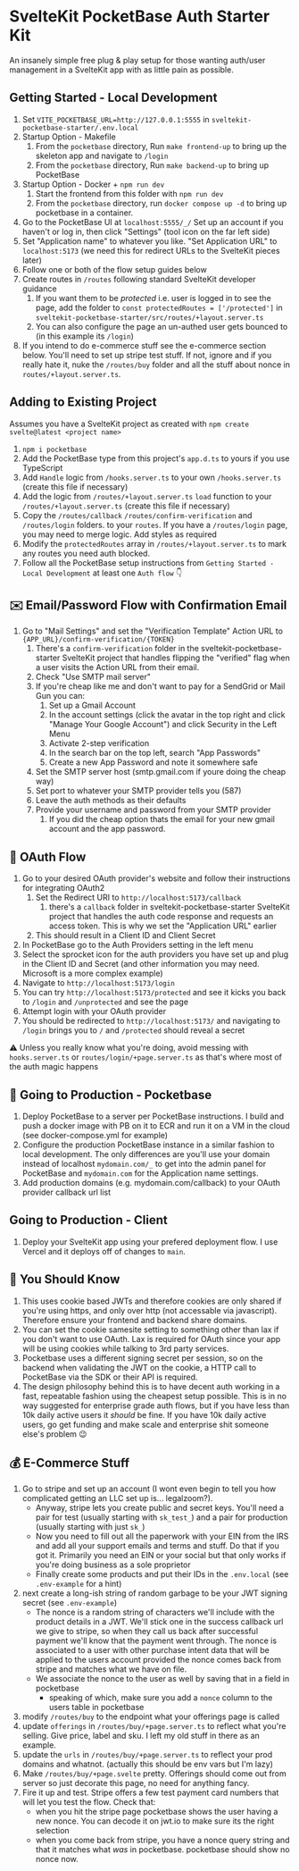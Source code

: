 # SvelteKit PocketBase Auth Starter Kit

An insanely simple free plug & play setup for those wanting auth/user management in a SvelteKit app with as little pain as possible.

## Getting Started - Local Development

1. Set `VITE_POCKETBASE_URL=http://127.0.0.1:5555` in `sveltekit-pocketbase-starter/.env.local`
2. Startup Option - Makefile
   1. From the `pocketbase` directory, Run `make frontend-up` to bring up the skeleton app and navigate to `/login`
   2. From the `pocketbase` directory, Run `make backend-up` to bring up PocketBase
3. Startup Option - Docker + `npm run dev`
   1. Start the frontend from this folder with `npm run dev`
   2. From the `pocketbase` directory, run `docker compose up -d` to bring up pocketbase in a container.
4. Go to the PocketBase UI at `localhost:5555/_/` Set up an account if you haven't or log in, then click "Settings" (tool icon on the far left side)
5. Set "Application name" to whatever you like. "Set Application URL" to `localhost:5173` (we need this for redirect URLs to the SvelteKit pieces later)
6. Follow one or both of the flow setup guides below
7. Create routes in `/routes` following standard SvelteKit developer guidance
   1. If you want them to be _protected_ i.e. user is logged in to see the page, add the folder to `const protectedRoutes = ['/protected']` in `sveltekit-pocketbase-starter/src/routes/+layout.server.ts`
   2. You can also configure the page an un-authed user gets bounced to (in this example its `/login`)
8. If you intend to do e-commerce stuff see the e-commerce section below. You'll need to set up stripe test stuff. If not, ignore and if you really hate it, nuke the `/routes/buy` folder and all the stuff about nonce in `routes/+layout.server.ts`.

## Adding to Existing Project

Assumes you have a SvelteKit project as created with `npm create svelte@latest <project name>`

1. `npm i pocketbase`
2. Add the PocketBase type from this project's `app.d.ts` to yours if you use TypeScript
3. Add `Handle` logic from `/hooks.server.ts` to your own `/hooks.server.ts` (create this file if necessary)
4. Add the logic from `/routes/+layout.server.ts` `load` function to your `/routes/+layout.server.ts` (create this file if necessary)
5. Copy the `/routes/callback` `/routes/confirm-verification` and `/routes/login` folders. to your `routes`. If you have a `/routes/login` page, you may need to merge logic. Add styles as required
6. Modify the `protectedRoutes` array in `/routes/+layout.server.ts` to mark any routes you need auth blocked.
7. Follow all the PocketBase setup instructions from `Getting Started - Local Development` at least one `Auth flow` 👇

## ✉️ Email/Password Flow with Confirmation Email

1.  Go to "Mail Settings" and set the "Verification Template" Action URL to `{APP_URL}/confirm-verification/{TOKEN}`
    1. There's a `confirm-verification` folder in the sveltekit-pocketbase-starter SvelteKit project that handles flipping the "verified" flag when a user visits the Action URL from their email.
    2. Check "Use SMTP mail server"
    3. If you're cheap like me and don't want to pay for a SendGrid or Mail Gun you can:
       1. Set up a Gmail Account
       2. In the account settings (click the avatar in the top right and click "Manage Your Google Account") and click Security in the Left Menu
       3. Activate 2-step verification
       4. In the search bar on the top left, search "App Passwords"
       5. Create a new App Password and note it somewhere safe
    4. Set the SMTP server host (smtp.gmail.com if youre doing the cheap way)
    5. Set port to whatever your SMTP provider tells you (587)
    6. Leave the auth methods as their defaults
    7. Provide your username and password from your SMTP provider
       1. If you did the cheap option thats the email for your new gmail account and the app password.

## 🛜 OAuth Flow

1.  Go to your desired OAuth provider's website and follow their instructions for integrating OAuth2
    1. Set the Redirect URI to `http://localhost:5173/callback`
       1. there's a `callback` folder in sveltekit-pocketbase-starter SvelteKit project that handles the auth code response and requests an access token. This is why we set the "Application URL" earlier
    2. This should result in a Client ID and Client Secret
2.  In PocketBase go to the Auth Providers setting in the left menu
3.  Select the sprocket icon for the auth providers you have set up and plug in the Client ID and Secret (and other information you may need. Microsoft is a more complex example)
4.  Navigate to `http://localhost:5173/login`
5.  You can try `http://localhost:5173/protected` and see it kicks you back to `/login` and `/unprotected` and see the page
6.  Attempt login with your OAuth provider
7.  You should be redirected to `http://localhost:5173/` and navigating to `/login` brings you to `/` and `/protected` should reveal a secret

⚠️ Unless you really know what you're doing, avoid messing with `hooks.server.ts` or `routes/login/+page.server.ts` as that's where most of the auth magic happens

## 🚀 Going to Production - Pocketbase

1. Deploy PocketBase to a server per PocketBase instructions. I build and push a docker image with PB on it to ECR and run it on a VM in the cloud (see docker-compose.yml for example)
2. Configure the production PocketBase instance in a similar fashion to local development. The only differences are you'll use your domain instead of localhost `mydomain.com/_` to get into the admin panel for PocketBase and `mydomain.com` for the Application name settings.
3. Add production domains (e.g. mydomain.com/callback) to your OAuth provider callback url list

## Going to Production - Client

1. Deploy your SvelteKit app using your prefered deployment flow. I use Vercel and it deploys off of changes to `main`.

## 🧠 You Should Know

1. This uses cookie based JWTs and therefore cookies are only shared if you're using https, and only over http (not accessable via javascript). Therefore ensure your frontend and backend share domains.
2. You can set the cookie samesite setting to something other than lax if you don't want to use OAuth. Lax is required for OAuth since your app will be using cookies while talking to 3rd party services.
3. Pocketbase uses a different signing secret per session, so on the backend when validating the JWT on the cookie, a HTTP call to PocketBase via the SDK or their API is required.
4. The design philosophy behind this is to have decent auth working in a fast, repeatable fashion using the cheapest setup possible. This is in no way suggested for enterprise grade auth flows, but if you have less than 10k daily active users it _should_ be fine. If you have 10k daily active users, go get funding and make scale and enterprise shit someone else's problem 😉

## 💰 E-Commerce Stuff

1. Go to stripe and set up an account (I wont even begin to tell you how complicated getting an LLC set up is... legalzoom?).
   - Anyway, stripe lets you create public and secret keys. You'll need a pair for test (usually starting with `sk_test_`) and a pair for production (usually starting with just `sk_`)
   - Now you need to fill out all the paperwork with your EIN from the IRS and add all your support emails and terms and stuff. Do that if you got it. Primarily you need an EIN or your social but that only works if you're doing business as a sole proprietor
   - Finally create some products and put their IDs in the `.env.local` (see `.env-example` for a hint)
2. next create a long-ish string of random garbage to be your JWT signing secret (see `.env-example`)
   - The nonce is a random string of characters we'll include with the product details in a JWT. We'll stick one in the success callback url we give to stripe, so when they call us back after successful payment we'll know that the payment went through. The nonce is associated to a user with other purchase intent data that will be applied to the users account provided the nonce comes back from stripe and matches what we have on file.
   - We associate the nonce to the user as well by saving that in a field in pocketbase
     - speaking of which, make sure you add a `nonce` column to the users table in pocketbase
3. modify `/routes/buy` to the endpoint what your offerings page is called
4. update `offerings` in `/routes/buy/+page.server.ts` to reflect what you're selling. Give price, label and sku. I left my old stuff in there as an example.
5. update the `urls` in `/routes/buy/+page.server.ts` to reflect your prod domains and whatnot. (actually this should be env vars but I'm lazy)
6. Make `/routes/buy/+page.svelte` pretty. Offerings should come out from server so just decorate this page, no need for anything fancy.
7. Fire it up and test. Stripe offers a few test payment card numbers that will let you test the flow. Check that:
   - when you hit the stripe page pocketbase shows the user having a new nonce. You can decode it on jwt.io to make sure its the right selection
   - when you come back from stripe, you have a nonce query string and that it matches what _was_ in pocketbase. pocketbase should show no nonce now.
